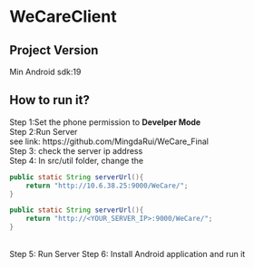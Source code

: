 # WeCareClient
<h2>Project Version</h2>
<p>Min Android sdk:19</p>

<h2>How to run it?</h2>
<p>Step 1:Set the phone permission to <b>Develper Mode</b><br/>
Step 2:Run Server<br/>
see link: <a>https://github.com/MingdaRui/WeCare_Final</a></br>
Step 3: check the server ip address </br>
Step 4: In src/util folder, change the 

```java
public static String serverUrl(){
	return "http://10.6.38.25:9000/WeCare/";
}
```
```java 
public static String serverUrl(){
	return "http://<YOUR_SERVER_IP>:9000/WeCare/";
}
```
<br />
Step 5: Run Server
Step 6: Install Android application and run it





